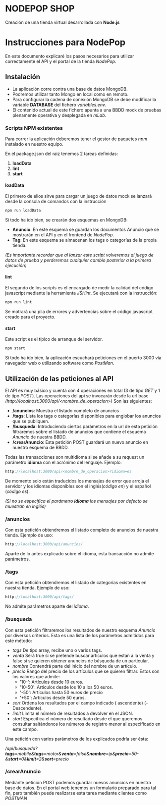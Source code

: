 # NODEPOP SHOP

Creación de una tienda virtual desarrollada con **Node.js**



# Instrucciones para NodePop
En este documento explicaré los pasos necesarios para utilizar correctamente el API y el portal de la tienda *NodePop*.

## Instalación
* La aplicación corre contra una base de datos MongoDB.
* Podremos utilizar tanto Mongo en local como en remoto. 
* Para configurar la cadena de conexión MongoDB se debe modificar la variable **DATABASE** del fichero *variables.env*.
* El contenido actual de este fichero apunta a una BBDD mock de pruebas plenamente operativa y desplegada en *mLab*.

### Scripts NPM existentes
Para correr la aplicación deberemos tener el gestor de paquetes *npm* instalado en nuestro equipo.

En el package.json del raiz tenemos 2 tareas definidas:
1. **loadData**
1. **lint**
1. **start**
#### loadData
El primero de ellos sirve para cargar un juego de datos mock se lanzará desde la consola de comandos con la instrucción 
```javascript
npm run loadData
```
Si todo ha ido bien, se crearán dos esquemas en MongoDB:

* **Anuncio**: En este esquema se guardan los documentos Anuncio que se mostrarán en el API y en el frontend de *NodePop*.
* **Tag**: En este esquema se almacenan los tags o categorías de la propia tienda.

*(Es importante recordar que al lanzar este script volveremos al juego de datos de prueba y perderemos cualquier cambio posterior a la primera ejecución)*

#### lint
El segundo de los scripts es el encargado de medir la calidad del código javascript mediante la herramienta *JSHint*.
Se ejecutará con la instrucción:
```javascript
npm run lint
```
Se motrará una pila de errores y advertencias sobre el código javascript creado para el proyecto.

#### start
Este script es el típico de arranque del servidor. 
```javascript
npm start
```
Si todo ha ido bien, la aplicación escuchará peticiones en el puerto 3000 vía navegador web o utilizando software como *PostMan*.


## Utilización de las peticiones al API

El API es muy básico y cuenta con 4 operaciones en total (3 de tipo *GET* y 1 de tipo *POST*).
Las operaciones del api se invocarán desde la url base *(http://localhost:3000/api/<nombre_de_operacion>)*
Son las siguientes:

* **/anuncios**: Muestra el listado completo de anuncios
* **/tags**: Lista los tags o categorías disponibles para englobar los anuncios que se publiquen.
* **/busqueda**: Introduciendo ciertos parámetros en la url de esta petición filtraremos sobre el listado de anuncios que contiene el esquema *Anuncio* de nuestra BBDD.
* **/crearAnuncio**: Esta petición POST guardará un nuevo anuncio en nuestro esquema de BBDD.

Todas las transacciones son multidioma si se añade a su request un parámetro **idioma** con el acrónimo del lenguaje. Ejemplo:
 ```javascript
http://localhost:3000/api/<nombre_de_operacion>?idioma=es
```
De momento solo están traducidos los mensajes de error que arroja el servidor y los idiomas disponibles son el inglés(*código en*) y el español (*código es*).

*(Si no se especifica el parámetro **idioma** los mensajes por defecto se muestran en inglés)*

### /anuncios
Con esta petición obtendremos el listado completo de anuncios de nuestra tienda.
Ejemplo de uso:

 ```javascript
http://localhost:3000/api/anuncios/
```
Aparte de lo antes explicado sobre el idioma, esta transacción no admite parámetros.

### /tags
Con esta petición obtendremos el listado de categorías existentes en nuestra tienda.
Ejemplo de uso:

 ```javascript
http://localhost:3000/api/tags/
```
No admite parámetros aparte del *idioma*.

### /busqueda
Con esta petición filtraremos los resultados de nuestro esquema *Anuncio* por diversos criterios. Esta es una lista de los parámetros admitidos para este método:
* *tags* De tipo array, recibe uno o varios tags.
* *venta* Será true si se pretende buscar artículos que estan a la venta y false si se quieren obtener anuncios de búsqueda de un particular.
* *nombre* Contendrá parte del inicio del nombre de un artículo.
* *precio* Rango del precio de los artículos que se quieren filtrar. Estos son los valores que admite:
  * '10-': Artículos desde 10 euros.
  * '10-50': Artículos desde los 10 a los 50 euros.
  * '-50': Artículos hasta 50 euros de precio
  * '+50': Artículos desde 50 euros.
* *sort* Ordena los resultados por el campo indicado (<campo> ascendente) (-<campo> Descendente).
* *limit* Limita el número de resultados a devolver en el JSON.
* *start* Especifica el número de resultado desde el que queremos consultar saltándonos los números de registro menor al especificado en este campo.

Una petición con varios parámetros de los explicados podría ser ésta:

*/api/busqueda?**tags**=mobile&**tags**=motor&**venta**=false&**nombre**=ip&**precio**=50-&**start**=0&**limit**=2&**sort**=precio*

### /crearAnuncio
Mediante petición POST podemos guardar nuevos anuncios en nuestra base de datos.
En el portal web tenemos un formulario preparado para tal fin, pero también puede realizarse esta tarea mediante clientes como *POSTMAN*
